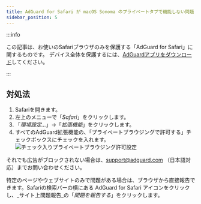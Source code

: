 ```yaml
---
title: AdGuard for Safari が macOS Sonoma のプライベートタブで機能しない問題
sidebar_position: 5
---
```


:::info

この記事は、お使いのSafariブラウザのみを保護する「AdGuard  for Safari」に関するものです。 デバイス全体を保護するには、[AdGuardアプリをダウンロード](https://agrd.io/download-kb-adblock)してください。

:::

## 対処法

1. Safariを開きます。
2. 左上のメニューで「_Safari_」をクリックします。
3. 「_環境設定…_」→「_拡張機能_」をクリックします。
4. すべてのAdGuard拡張機能の、「プライベートブラウジングで許可する」チェックボックスにチェックを入れます。
   ![チェック入りプライベートブラウジング許可設定](https://cdn.adtidy.org/content/Kb/ad_blocker/safari/adg-safari-sonoma-private.png)

それでも広告がブロックされない場合は、support@adguard.com （日本語対応）までお問い合わせください。

特定のページやウェブサイトのみで問題がある場合は、ブラウザから直接報告できます。Safariの検索バーの横にある AdGuard for Safari アイコンをクリックし、_サイト上問題報告_の「_問題を報告する_」をクリックします。
